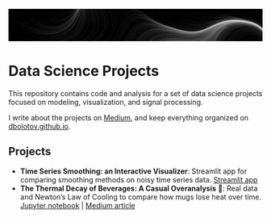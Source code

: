 ![Banner](images/banner_perlin_flow.png)

# Data Science Projects

This repository contains code and analysis for a set of data science projects focused on modeling, visualization, and signal processing.

I write about the projects on [Medium](https://medium.com/@dmitriy.bolotov), and keep everything organized on [dbolotov.github.io](dbolotov.github.io).


## Projects
- **Time Series Smoothing: an Interactive Visualizer**: Streamlit app for comparing smoothing methods on noisy time series data. [Streamlit app](https://timeseriessmoothing.streamlit.app/)
- **The Thermal Decay of Beverages: A Casual Overanalysis** 🍵: Real data and Newton’s Law of Cooling to compare how mugs lose heat over time. [Jupyter notebook](thermal_decay_of_beverages/thermal_decay_of_beverages.ipynb) | [Medium article](https://medium.com/@dmitriy.bolotov/the-thermal-decay-of-beverages-a-casual-overanalysis-0c9d863b861e)
